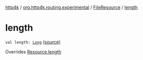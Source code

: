 [http4k](../../index.md) / [org.http4k.routing.experimental](../index.md) / [FileResource](index.md) / [length](./length.md)

# length

`val length: `[`Long`](https://kotlinlang.org/api/latest/jvm/stdlib/kotlin/-long/index.html) [(source)](https://github.com/http4k/http4k/blob/master/http4k-core/src/main/kotlin/org/http4k/routing/experimental/FileResource.kt#L16)

Overrides [Resource.length](../-resource/length.md)

